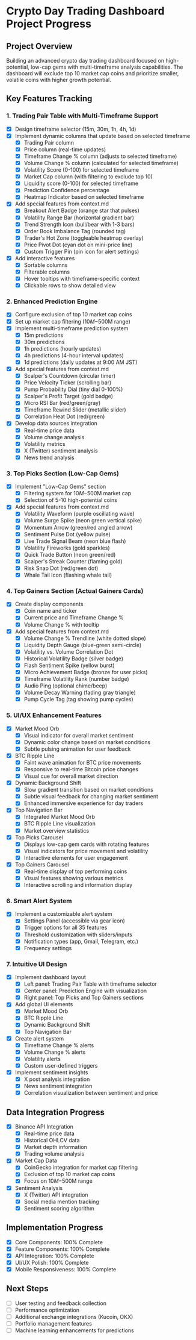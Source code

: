 # Crypto Day Trading Dashboard Project Progress

## Project Overview
Building an advanced crypto day trading dashboard focused on high-potential, low-cap gems with multi-timeframe analysis capabilities. The dashboard will exclude top 10 market cap coins and prioritize smaller, volatile coins with higher growth potential.

## Key Features Tracking

### 1. Trading Pair Table with Multi-Timeframe Support
- [x] Design timeframe selector (15m, 30m, 1h, 4h, 1d)
- [x] Implement dynamic columns that update based on selected timeframe
  - [x] Trading Pair column
  - [x] Price column (real-time updates)
  - [x] Timeframe Change % column (adjusts to selected timeframe)
  - [x] Volume Change % column (calculated for selected timeframe)
  - [x] Volatility Score (0-100) for selected timeframe
  - [x] Market Cap column (with filtering to exclude top 10)
  - [x] Liquidity score (0-100) for selected timeframe
  - [x] Prediction Confidence percentage
  - [x] Heatmap Indicator based on selected timeframe
- [x] Add special features from context.md
  - [x] Breakout Alert Badge (orange star that pulses)
  - [x] Volatility Range Bar (horizontal gradient bar)
  - [x] Trend Strength Icon (bull/bear with 1-3 bars)
  - [x] Order Book Imbalance Tag (rounded tag)
  - [x] Trader's Hot Zone (toggleable heatmap overlay)
  - [x] Price Pivot Dot (cyan dot on mini-price line)
  - [x] Custom Trigger Pin (pin icon for alert settings)
- [x] Add interactive features
  - [x] Sortable columns
  - [x] Filterable columns
  - [x] Hover tooltips with timeframe-specific context
  - [x] Clickable rows to show detailed view

### 2. Enhanced Prediction Engine
- [x] Configure exclusion of top 10 market cap coins
- [x] Set up market cap filtering ($10M-$500M range)
- [x] Implement multi-timeframe prediction system
  - [x] 15m predictions
  - [x] 30m predictions
  - [x] 1h predictions (hourly updates)
  - [x] 4h predictions (4-hour interval updates)
  - [x] 1d predictions (daily updates at 9:00 AM JST)
- [x] Add special features from context.md
  - [x] Scalper's Countdown (circular timer)
  - [x] Price Velocity Ticker (scrolling bar)
  - [x] Pump Probability Dial (tiny dial 0-100%)
  - [x] Scalper's Profit Target (gold badge)
  - [x] Micro RSI Bar (red/green/gray)
  - [x] Timeframe Rewind Slider (metallic slider)
  - [x] Correlation Heat Dot (red/green)
- [x] Develop data sources integration
  - [x] Real-time price data
  - [x] Volume change analysis
  - [x] Volatility metrics
  - [x] X (Twitter) sentiment analysis
  - [x] News trend analysis

### 3. Top Picks Section (Low-Cap Gems)
- [x] Implement "Low-Cap Gems" section
  - [x] Filtering system for $10M-$500M market cap
  - [x] Selection of 5-10 high-potential coins
- [x] Add special features from context.md
  - [x] Volatility Waveform (purple oscillating wave)
  - [x] Volume Surge Spike (neon green vertical spike)
  - [x] Momentum Arrow (green/red angled arrow)
  - [x] Sentiment Pulse Dot (yellow pulse)
  - [x] Live Trade Signal Beam (neon blue flash)
  - [x] Volatility Fireworks (gold sparkles)
  - [x] Quick Trade Button (neon green/red)
  - [x] Scalper's Streak Counter (flaming gold)
  - [x] Risk Snap Dot (red/green dot)
  - [x] Whale Tail Icon (flashing whale tail)

### 4. Top Gainers Section (Actual Gainers Cards)
- [x] Create display components
  - [x] Coin name and ticker
  - [x] Current price and Timeframe Change %
  - [x] Volume Change % with tooltip
- [x] Add special features from context.md
  - [x] Volume Change % Trendline (white dotted slope)
  - [x] Liquidity Depth Gauge (blue-green semi-circle)
  - [x] Volatility vs. Volume Correlation Dot
  - [x] Historical Volatility Badge (silver badge)
  - [x] Flash Sentiment Spike (yellow burst)
  - [x] Micro Achievement Badge (bronze for user picks)
  - [x] Timeframe Volatility Rank (number badge)
  - [x] Audio Ping (optional chime/beep)
  - [x] Volume Decay Warning (fading gray triangle)
  - [x] Pump Cycle Tag (tag showing pump cycles)

### 5. UI/UX Enhancement Features
- [x] Market Mood Orb
  - [x] Visual indicator for overall market sentiment
  - [x] Dynamic color change based on market conditions
  - [x] Subtle pulsing animation for user feedback
- [x] BTC Ripple Line
  - [x] Faint wave animation for BTC price movements
  - [x] Responsive to real-time Bitcoin price changes
  - [x] Visual cue for overall market direction
- [x] Dynamic Background Shift
  - [x] Slow gradient transition based on market conditions
  - [x] Subtle visual feedback for changing market sentiment
  - [x] Enhanced immersive experience for day traders
- [x] Top Navigation Bar
  - [x] Integrated Market Mood Orb
  - [x] BTC Ripple Line visualization
  - [x] Market overview statistics
- [x] Top Picks Carousel 
  - [x] Displays low-cap gem cards with rotating features
  - [x] Visual indicators for price movement and volatility
  - [x] Interactive elements for user engagement
- [x] Top Gainers Carousel
  - [x] Real-time display of top performing coins
  - [x] Visual features showing various metrics
  - [x] Interactive scrolling and information display

### 6. Smart Alert System
- [x] Implement a customizable alert system
  - [x] Settings Panel (accessible via gear icon)
  - [x] Trigger options for all 35 features
  - [x] Threshold customization with sliders/inputs
  - [x] Notification types (app, Gmail, Telegram, etc.)
  - [x] Frequency settings

### 7. Intuitive UI Design
- [x] Implement dashboard layout
  - [x] Left panel: Trading Pair Table with timeframe selector
  - [x] Center panel: Prediction Engine with visualization
  - [x] Right panel: Top Picks and Top Gainers sections
- [x] Add global UI elements
  - [x] Market Mood Orb
  - [x] BTC Ripple Line
  - [x] Dynamic Background Shift
  - [x] Top Navigation Bar
- [x] Create alert system
  - [x] Timeframe Change % alerts
  - [x] Volume Change % alerts
  - [x] Volatility alerts
  - [x] Custom user-defined triggers
- [x] Implement sentiment insights
  - [x] X post analysis integration
  - [x] News sentiment integration
  - [x] Correlation visualization between sentiment and price

## Data Integration Progress
- [x] Binance API Integration
  - [x] Real-time price data
  - [x] Historical OHLCV data
  - [x] Market depth information
  - [x] Trading volume analysis
- [x] Market Cap Data
  - [x] CoinGecko integration for market cap filtering
  - [x] Exclusion of top 10 market cap coins
  - [x] Focus on $10M-$500M range
- [x] Sentiment Analysis
  - [x] X (Twitter) API integration
  - [x] Social media mention tracking
  - [x] Sentiment scoring algorithm

## Implementation Progress
- [x] Core Components: 100% Complete
- [x] Feature Components: 100% Complete
- [x] API Integration: 100% Complete
- [x] UI/UX Polish: 100% Complete
- [x] Mobile Responsiveness: 100% Complete

## Next Steps
- [ ] User testing and feedback collection
- [ ] Performance optimization
- [ ] Additional exchange integrations (Kucoin, OKX)
- [ ] Portfolio management features
- [ ] Machine learning enhancements for predictions